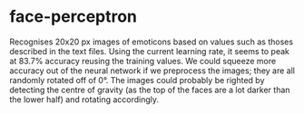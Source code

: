 # face-perceptron

Recognises 20x20 px images of emoticons based on values such as thoses described in the text files.
Using the current learning rate, it seems to peak at 83.7% accuracy reusing the training values.
We could squeeze more accuracy out of the neural network if we preprocess the images; they are all randomly rotated off of 0°. The images could probably be righted by detecting the centre of gravity (as the top of the faces are a lot darker than the lower half) and rotating accordingly.
